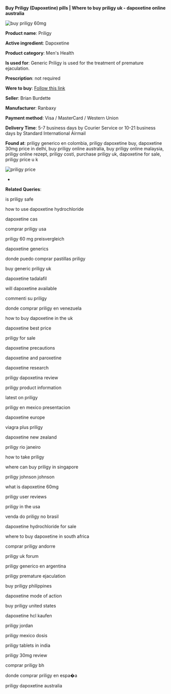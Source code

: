 **Buy Priligy (Dapoxetine) pills | Where to buy priligy uk - dapoxetine online australia**

![buy priligy 60mg](http://exned.com/promo/blisters/296x296/priligy.jpg)

**Product name**: Priligy

**Active ingredient**: Dapoxetine

**Product category**: Men's Health

**Is used for**: Generic Priligy is used for the treatment of premature ejaculation.

**Prescription**: not required

**Were to buy**: [Follow this link](http://exned.com/direct/search.php?sid=16&tds-key=priligy)

**Seller**: Brian Burdette

**Manufacturer**: Ranbaxy

**Payment method**: Visa / MasterCard / Western Union

**Delivery Time**: 5-7 business days by Courier Service or 10-21 business days by Standard International Airmail



**Found at**: priligy generico en colombia, priligy dapoxetine buy, dapoxetine 30mg price in delhi, buy priligy online australia, buy priligy online malaysia, priligy online rezept, priligy costi, purchase priligy uk, dapoxetine for sale, priligy price u k



![priligy price](http://exned.com/promo/pills/priligy.jpg)

*

























**Related Queries**:

is priligy safe

how to use dapoxetine hydrochloride

dapoxetine cas

comprar priligy usa

priligy 60 mg preisvergleich

dapoxetine generics

donde puedo comprar pastillas priligy

buy generic priligy uk

dapoxetine tadalafil

will dapoxetine available

commenti su priligy

donde comprar priligy en venezuela

how to buy dapoxetine in the uk

dapoxetine best price

priligy for sale

dapoxetine precautions

dapoxetine and paroxetine

dapoxetine research

priligy dapoxetina review

priligy product information

latest on priligy

priligy en mexico presentacion

dapoxetine europe

viagra plus priligy

dapoxetine new zealand

priligy rio janeiro

how to take priligy

where can buy priligy in singapore

priligy johnson  johnson

what is dapoxetine 60mg

priligy user reviews

priligy in the usa

venda do priligy no brasil

dapoxetine hydrochloride for sale

where to buy dapoxetine in south africa

comprar priligy andorre

priligy uk forum

priligy generico en argentina

priligy premature ejaculation

buy priligy philippines

dapoxetine mode of action

buy priligy united states

dapoxetine hcl kaufen

priligy jordan

priligy mexico dosis

priligy tablets in india

priligy 30mg review

comprar priligy bh

donde comprar priligy en espa�a

priligy dapoxetine australia
